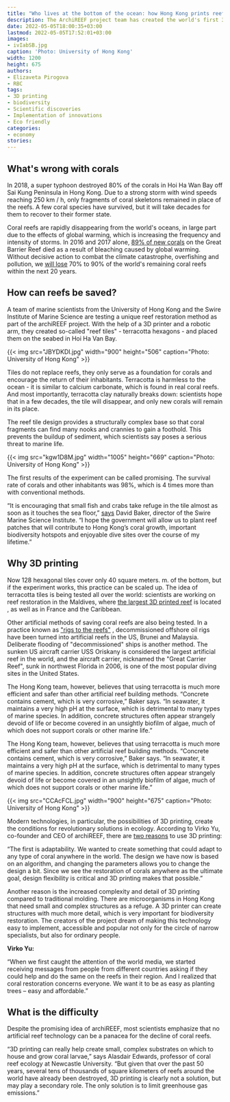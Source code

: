 ```yaml
---
title: "Who lives at the bottom of the ocean: how Hong Kong prints reefs on a 3D printer"
description: The ArchiREEF project team has created the world's first 3D printed artificial reef structure. So far, this is the most sustainable and efficient way to grow new coral reefs and restore the marine ecosystem.
date: 2022-05-05T18:00:35+03:00
lastmod: 2022-05-05T17:52:01+03:00
images:
- ivIabSB.jpg
caption: 'Photo: University of Hong Kong'
width: 1200
height: 675
authors:
- Elizaveta Pirogova
- RBC
tags:
- 3D printing
- biodiversity
- Scientific discoveries
- Implementation of innovations
- Eco friendly
categories:
- economy
stories:
---
```


## What's wrong with corals

In 2018, a super typhoon destroyed 80% of the corals in Hoi Ha Wan Bay off Sai Kung Peninsula in Hong Kong. Due to a strong storm with wind speeds reaching 250 km / h, only fragments of coral skeletons remained in place of the reefs. A few coral species have survived, but it will take decades for them to recover to their former state.

Coral reefs are rapidly disappearing from the world's oceans, in large part due to the effects of global warming, which is increasing the frequency and intensity of storms. In 2016 and 2017 alone, [89% of new corals](https://www.theguardian.com/environment/2019/apr/04/great-barrier-reef-suffers-89-collapse-in-new-coral-after-bleaching-events) on the Great Barrier Reef died as a result of bleaching caused by global warming. Without decisive action to combat the climate catastrophe, overfishing and pollution, we [will lose](https://coral.org/en/coral-reefs-101/global-threats/) 70% to 90% of the world's remaining coral reefs within the next 20 years.

## How can reefs be saved?

A team of marine scientists from the University of Hong Kong and the Swire Institute of Marine Science are testing a unique reef restoration method as part of the archiREEF project. With the help of a 3D printer and a robotic arm, they created so-called "reef tiles" - terracotta hexagons - and placed them on the seabed in Hoi Ha Van Bay.

{{< img src="JBYDKDI.jpg" width="900" height="506" caption="Photo: University of Hong Kong" >}}

Tiles do not replace reefs, they only serve as a foundation for corals and encourage the return of their inhabitants. Terracotta is harmless to the ocean - it is similar to calcium carbonate, which is found in real coral reefs. And most importantly, terracotta clay naturally breaks down: scientists hope that in a few decades, the tile will disappear, and only new corals will remain in its place.

The reef tile design provides a structurally complex base so that coral fragments can find many nooks and crannies to gain a foothold. This prevents the buildup of sediment, which scientists say poses a serious threat to marine life.

{{< img src="kgw1D8M.jpg" width="1005" height="669" caption="Photo: University of Hong Kong" >}}

The first results of the experiment can be called promising. The survival rate of corals and other inhabitants was 98%, which is 4 times more than with conventional methods.

“It is encouraging that small fish and crabs take refuge in the tile almost as soon as it touches the sea floor,” [says](https://www.theguardian.com/environment/2020/aug/26/hong-kongs-terracotta-tile-army-marches-to-the-rescue-for-coral) David Baker, director of the Swire Marine Science Institute. “I hope the government will allow us to plant reef patches that will contribute to Hong Kong’s coral growth, important biodiversity hotspots and enjoyable dive sites over the course of my lifetime.”

## Why 3D printing

Now 128 hexagonal tiles cover only 40 square meters. m. of the bottom, but if the experiment works, this practice can be scaled up. The idea of ​​terracotta tiles is being tested all over the world: scientists are working on reef restoration in the Maldives, where [the largest 3D printed reef](https://3dprint.com/222891/largest-3d-printed-coral-reef/) is located , as well as in France and the Caribbean.

Other artificial methods of saving coral reefs are also being tested. In a practice known as ["rigs to the reefs"](https://www.sciencedirect.com/science/article/pii/S0964569118304484) , decommissioned offshore oil rigs have been turned into artificial reefs in the US, Brunei and Malaysia. Deliberate flooding of "decommissioned" ships is another method. The sunken US aircraft carrier USS Oriskany is considered the largest artificial reef in the world, and the aircraft carrier, nicknamed the "Great Carrier Reef", sunk in northwest Florida in 2006, is one of the most popular diving sites in the United States.

The Hong Kong team, however, believes that using terracotta is much more efficient and safer than other artificial reef building methods. “Concrete contains cement, which is very corrosive,” Baker says. “In seawater, it maintains a very high pH at the surface, which is detrimental to many types of marine species. In addition, concrete structures often appear strangely devoid of life or become covered in an unsightly biofilm of algae, much of which does not support corals or other marine life.”

The Hong Kong team, however, believes that using terracotta is much more efficient and safer than other artificial reef building methods. “Concrete contains cement, which is very corrosive,” Baker says. “In seawater, it maintains a very high pH at the surface, which is detrimental to many types of marine species. In addition, concrete structures often appear strangely devoid of life or become covered in an unsightly biofilm of algae, much of which does not support corals or other marine life.”

{{< img src="CCAcFCL.jpg" width="900" height="675" caption="Photo: University of Hong Kong" >}}

Modern technologies, in particular, the possibilities of 3D printing, create the conditions for revolutionary solutions in ecology. According to Virko Yu, co-founder and CEO of archiREEF, there are [two reasons](https://www.3dnatives.com/en/archireef-on-saving-coral-reefs-with-3d-printing-220420224/) to use 3D printing:

“The first is adaptability. We wanted to create something that could adapt to any type of coral anywhere in the world. The design we have now is based on an algorithm, and changing the parameters allows you to change the design a bit. Since we see the restoration of corals anywhere as the ultimate goal, design flexibility is critical and 3D printing makes that possible.”

Another reason is the increased complexity and detail of 3D printing compared to traditional molding. There are microorganisms in Hong Kong that need small and complex structures as a refuge. A 3D printer can create structures with much more detail, which is very important for biodiversity restoration. The creators of the project dream of making this technology easy to implement, accessible and popular not only for the circle of narrow specialists, but also for ordinary people.

**Virko Yu:**

“When we first caught the attention of the world media, we started receiving messages from people from different countries asking if they could help and do the same on the reefs in their region. And I realized that coral restoration concerns everyone. We want it to be as easy as planting trees – easy and affordable.”

## What is the difficulty

Despite the promising idea of ​​archiREEF, most scientists emphasize that no artificial reef technology can be a panacea for the decline of coral reefs.

“3D printing can really help create small, complex substrates on which to house and grow coral larvae,”  says Alasdair Edwards, professor of coral reef ecology at Newcastle University. “But given that over the past 50 years, several tens of thousands of square kilometers of reefs around the world have already been destroyed, 3D printing is clearly not a solution, but may play a secondary role. The only solution is to limit greenhouse gas emissions.”
